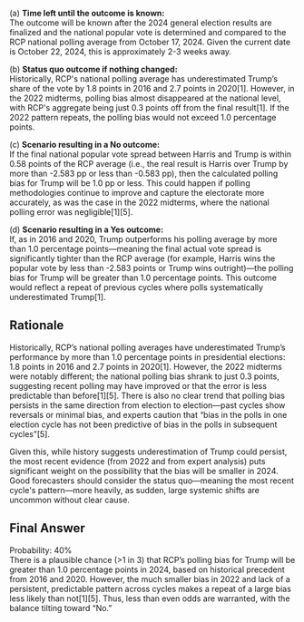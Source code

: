 (a) **Time left until the outcome is known:**  
The outcome will be known after the 2024 general election results are finalized and the national popular vote is determined and compared to the RCP national polling average from October 17, 2024. Given the current date is October 22, 2024, this is approximately 2-3 weeks away.

(b) **Status quo outcome if nothing changed:**  
Historically, RCP's national polling average has underestimated Trump’s share of the vote by 1.8 points in 2016 and 2.7 points in 2020[1]. However, in the 2022 midterms, polling bias almost disappeared at the national level, with RCP's aggregate being just 0.3 points off from the final result[1]. If the 2022 pattern repeats, the polling bias would not exceed 1.0 percentage points.

(c) **Scenario resulting in a No outcome:**  
If the final national popular vote spread between Harris and Trump is within 0.58 points of the RCP average (i.e., the real result is Harris over Trump by more than -2.583 pp or less than -0.583 pp), then the calculated polling bias for Trump will be 1.0 pp or less. This could happen if polling methodologies continue to improve and capture the electorate more accurately, as was the case in the 2022 midterms, where the national polling error was negligible[1][5].

(d) **Scenario resulting in a Yes outcome:**  
If, as in 2016 and 2020, Trump outperforms his polling average by more than 1.0 percentage points—meaning the final actual vote spread is significantly tighter than the RCP average (for example, Harris wins the popular vote by less than -2.583 points or Trump wins outright)—the polling bias for Trump will be greater than 1.0 percentage points. This outcome would reflect a repeat of previous cycles where polls systematically underestimated Trump[1].

## Rationale

Historically, RCP’s national polling averages have underestimated Trump’s performance by more than 1.0 percentage points in presidential elections: 1.8 points in 2016 and 2.7 points in 2020[1]. However, the 2022 midterms were notably different; the national polling bias shrank to just 0.3 points, suggesting recent polling may have improved or that the error is less predictable than before[1][5]. There is also no clear trend that polling bias persists in the same direction from election to election—past cycles show reversals or minimal bias, and experts caution that “bias in the polls in one election cycle has not been predictive of bias in the polls in subsequent cycles”[5].

Given this, while history suggests underestimation of Trump could persist, the most recent evidence (from 2022 and from expert analysis) puts significant weight on the possibility that the bias will be smaller in 2024. Good forecasters should consider the status quo—meaning the most recent cycle's pattern—more heavily, as sudden, large systemic shifts are uncommon without clear cause.

## Final Answer

Probability: 40%  
There is a plausible chance (>1 in 3) that RCP’s polling bias for Trump will be greater than 1.0 percentage points in 2024, based on historical precedent from 2016 and 2020. However, the much smaller bias in 2022 and lack of a persistent, predictable pattern across cycles makes a repeat of a large bias less likely than not[1][5]. Thus, less than even odds are warranted, with the balance tilting toward “No.”